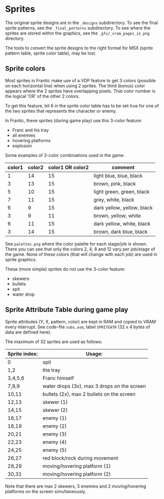 # Sprites

The original sprite designs are in the `_designs` subdirectory.
To see the final sprite patterns, see the `_final_patterns` subdirectory.
To see where the sprites are stored within the graphics, see the `_gfx/_vram_pages_in_png` directory.

The tools to convert the sprite designs to the right format for MSX (sprite pattern table, sprite color table), may be lost.



## Sprite colors

Most sprites in Frantic make use of a VDP feature to get 3 colors 
(possible on each horizontal line) when using 2 sprites. The third (bonus) color appears where the 2 sprites have overlapping pixels. That color number is the logical 'OR' of the other 2 colors.

To get this feature, bit 6 in the sprite color table has to be set true
for one of the two sprites that represents the character or enemy.

In Frantic, these sprites (during game play) use this 3-color feature:
- Franc and his tray
- all enemies
- hovering platforms
- explosion

Some examples of 3-color combinations used in the game:

color1 | color2 | color1 OR color2 | comment
-------- | ---- | ------- | -------
1 | 14 | 15 | light blue, blue, black
3 | 13 | 15 | brown, pink, black
5 | 10 | 15 | light green, green, black
7 | 11 | 15 | grey, white, black
6 | 9 | 15 | dark yellow, yellow, black
3 | 9 | 11 | brown, yellow, white
6 | 11 | 15 | dark yellow, white, black
3 | 14 | 15 | brown, dark blue, black

See `palettes.png` where the color palette for each stage/job is shown. There you can see that only the colors 2, 4, 8 and 12 vary per job/stage of the game.
None of these colors (that will change with each job) are used in sprite graphics.

These (more simple) sprites do not use the 3-color feature:
- skewers
- bullets
- spit
- water drop

## Sprite Attribute Table during game play

Sprite attributes (Y, X, pattern, color) are kept in RAM and copied to VRAM every interrupt.
See code-file `subs.asm`, label `SPRITEATR` (32 x 4 bytes of data are defined here). 

The maximum of 32 sprites are used as follows:

Sprite index: | Usage:
-------- | ----
0 | spit
1,2 | the tray
3,4,5,6 | Franc himself 
7,8,9 | water drops (3x), max 3 drops on the screen
10,11 | bullets (2x), max 2 bullets on the screen
12,13 | skewer (1)
14,15 | skewer (2)
16,17 | enemy (1)
18,19 | enemy (2)
20,21 | enemy (3)
22,23 | enemy (4)
24,25 | enemy (5)
26,27 | red block/rock during movement
28,29 | moving/hovering platform (1)
30,31 | moving/hovering platform (2)

Note that there are max 2 skewers, 5 enemies and 2 moving/hovering platforms on the screen simultaneously.

